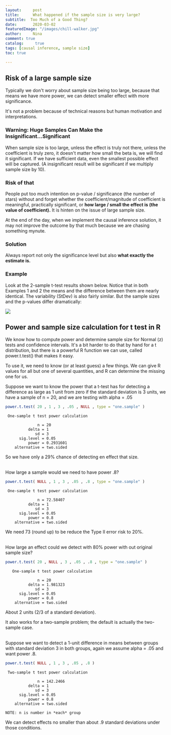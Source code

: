 ```yaml
---
layout:     post
title:      What happened if the sample size is very large?
subtitle:  Too Much of a Good Thing?
date:       2020-03-02
featuredImage: "/images/chill-walker.jpg"
author:     Nina
comment: true
catalog: 	 true
tags: [causal inference, sample size]
toc: true

---
```


## Risk of a large sample size

Typically we don't worry about sample size being too large, because that means we have more power, we can detect smaller effect with more significance.

It's not a problem because of technical reasons but human motivation and interpretations.



### Warning: Huge Samples Can Make the Insignificant...Significant

When sample size is too large, unless the effect is truly not there, unless the coefficient is truly zero, it doesn't matter how small the beta is, we will find it significant. If we have sufficient data, even the smallest possible effect will be captured. (A insignificant result will be significant if we multiply sample size by 10).

### Risk of that

People put too much intention on p-value / significance (the number of stars) without and forget whether the coefficient/magnitude of coefficient is meaningful, practically significant, or **how large / small the effect is (the value of coefficient).**  It is hinten on the issue of large sample size.

At the end of the day, when  we implement the causal inference solution, it may not improve the outcome by that much because we are chasing something mynute.

### Solution

Always report not only the significance level but also **what exactly the estimate is.**



### Example

Look at the 2-sample t-test results shown below. Notice that in both Examples 1 and 2 the means and the difference between them are nearly identical. The variability (StDev) is also fairly similar. But the sample sizes and the p-values differ dramatically:

![](https://blog.minitab.com/hubfs/Imported_Blog_Media/ttest.jpg)





## Power and sample size calculation for t test in R

We know how to compute power and determine sample size for Normal (z) tests and confidence intervals.  It's a bit harder to do that by hand for a t distribution, but there is a powerful R function we can use, called power.t.test() that makes it easy.

To use it, we need to know (or at least guess) a few things.  We can give R values for all but one of several quantities, and R can determine the missing one for us.  

Suppose we want to know the power that a t-test has for detecting a difference as large as 1 unit from zero if the standard deviation is 3 units, we have a sample of n = 20, and we are testing with alpha = .05

```R
power.t.test( 20 , 1 , 3 , .05 , NULL , type = "one.sample" )
```

```
 One-sample t test power calculation

              n = 20
          delta = 1
             sd = 3
      sig.level = 0.05
          power = 0.2931601
    alternative = two.sided
```



So we have only a 29% chance of detecting en effect that size.



<br>How large a sample would we need to have power .8?

```R
power.t.test( NULL , 1 , 3 , .05 , .8 , type = "one.sample" )
```

```
 One-sample t test power calculation

              n = 72.58407
          delta = 1
             sd = 3
      sig.level = 0.05
          power = 0.8
    alternative = two.sided
```

We need 73 (round up) to be reduce the Type II error risk to 20%.

<br>How large an effect could we detect with 80% power with out original sample size?

```R
power.t.test( 20 , NULL , 3 , .05 , .8 , type = "one.sample" )
```

```
   One-sample t test power calculation

              n = 20
          delta = 1.981323
             sd = 3
      sig.level = 0.05
          power = 0.8
    alternative = two.sided
```

About 2 units (2/3 of a standard deviation).

It also works for a two-sample problem; the default is actually the two-sample case.

<br>Suppose we want to detect a 1-unit difference in means between groups with standard deviation 3 in both groups, again we assume alpha = .05 and want power .8.

```R
power.t.test( NULL , 1 , 3 , .05 , .8 )
```

```
 Two-sample t test power calculation

              n = 142.2466
          delta = 1
             sd = 3
      sig.level = 0.05
          power = 0.8
    alternative = two.sided

NOTE: n is number in *each* group
```

We can detect effects no smaller than about .9 standard deviations under those conditions.
